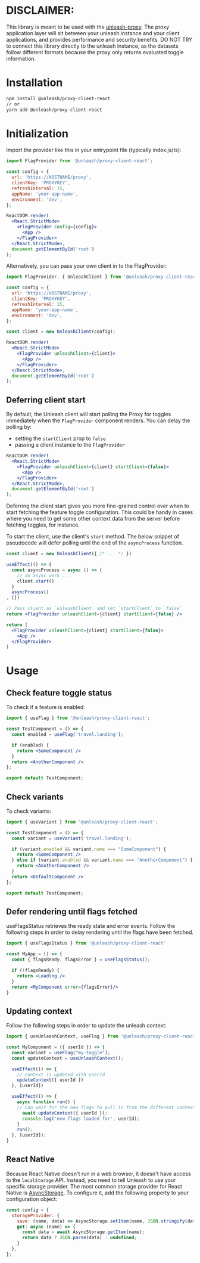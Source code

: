 # DISCLAIMER:

This library is meant to be used with the [unleash-proxy](https://github.com/Unleash/unleash-proxy). The proxy application layer will sit between your unleash instance and your client applications, and provides performance and security benefits. DO NOT TRY to connect this library directly to the unleash instance, as the datasets follow different formats because the proxy only returns evaluated toggle information.

# Installation

```bash
npm install @unleash/proxy-client-react
// or
yarn add @unleash/proxy-client-react
```

# Initialization

Import the provider like this in your entrypoint file (typically index.js/ts):

```jsx
import FlagProvider from '@unleash/proxy-client-react';

const config = {
  url: 'https://HOSTNAME/proxy',
  clientKey: 'PROXYKEY',
  refreshInterval: 15,
  appName: 'your-app-name',
  environment: 'dev',
};

ReactDOM.render(
  <React.StrictMode>
    <FlagProvider config={config}>
      <App />
    </FlagProvider>
  </React.StrictMode>,
  document.getElementById('root')
);
```

Alternatively, you can pass your own client in to the FlagProvider:

```jsx
import FlagProvider, { UnleashClient } from '@unleash/proxy-client-react';

const config = {
  url: 'https://HOSTNAME/proxy',
  clientKey: 'PROXYKEY',
  refreshInterval: 15,
  appName: 'your-app-name',
  environment: 'dev',
};

const client = new UnleashClient(config);

ReactDOM.render(
  <React.StrictMode>
    <FlagProvider unleashClient={client}>
      <App />
    </FlagProvider>
  </React.StrictMode>,
  document.getElementById('root')
);
```

## Deferring client start

By default, the Unleash client will start polling the Proxy for toggles immediately when the `FlagProvider` component renders. You can delay the polling by:
- setting the `startClient` prop to `false`
- passing a client instance to the `FlagProvider`

```jsx
ReactDOM.render(
  <React.StrictMode>
    <FlagProvider unleashClient={client} startClient={false}>
      <App />
    </FlagProvider>
  </React.StrictMode>,
  document.getElementById('root')
);
```

Deferring the client start gives you more fine-grained control over when to start fetching the feature toggle configuration. This could be handy in cases where you need to get some other context data from the server before fetching toggles, for instance.

To start the client, use the client's `start` method. The below snippet of pseudocode will defer polling until the end of the `asyncProcess` function.

``` jsx
const client = new UnleashClient({ /* ... */ })

useEffect(() => {
  const asyncProcess = async () => {
    // do async work ...
    client.start()
  }
  asyncProcess()
, [])

// Pass client as `unleashClient` and set `startClient` to `false`
return <FlagProvider unleashClient={client} startClient={false} />

return (
  <FlagProvider unleashClient={client} startClient={false}>
    <App />
  </FlagProvider>
)
```

# Usage

## Check feature toggle status

To check if a feature is enabled:

```jsx
import { useFlag } from '@unleash/proxy-client-react';

const TestComponent = () => {
  const enabled = useFlag('travel.landing');

  if (enabled) {
    return <SomeComponent />
  }
  return <AnotherComponent />
};

export default TestComponent;
```

## Check variants

To check variants:

```jsx
import { useVariant } from '@unleash/proxy-client-react';

const TestComponent = () => {
  const variant = useVariant('travel.landing');

  if (variant.enabled && variant.name === "SomeComponent") {
    return <SomeComponent />
  } else if (variant.enabled && variant.name === "AnotherComponent") {
    return <AnotherComponent />
  }
  return <DefaultComponent />
};

export default TestComponent;
```

## Defer rendering until flags fetched

useFlagsStatus retrieves the ready state and error events.
Follow the following steps in order to delay rendering until the flags have been fetched.

```jsx
import { useFlagsStatus } from '@unleash/proxy-client-react'

const MyApp = () => {
  const { flagsReady, flagsError } = useFlagsStatus();

  if (!flagsReady) {
    return <Loading />
  }
  return <MyComponent error={flagsError}/>
}

```

## Updating context

Follow the following steps in order to update the unleash context:

```jsx
import { useUnleashContext, useFlag } from '@unleash/proxy-client-react'

const MyComponent = ({ userId }) => {
  const variant = useFlag("my-toggle");
  const updateContext = useUnleashContext();

  useEffect(() => {
    // context is updated with userId
    updateContext({ userId })
  }, [userId])

  useEffect(() => {
    async function run() {
    // Can wait for the new flags to pull in from the different context
      await updateContext({ userId });
      console.log('new flags loaded for', userId);
    }
    run();
  }, [userId]);
}

```

## React Native

Because React Native doesn't run in a web browser, it doesn't have access to the `localStorage` API. Instead, you need to tell Unleash to use your specific storage provider. The most common storage provider for React Native is [AsyncStorage](https://github.com/react-native-async-storage/async-storage).
To configure it, add the following property to your configuration object:

```js
const config = {
  storageProvider: {
    save: (name, data) => AsyncStorage.setItem(name, JSON.stringify(data)),
    get: async (name) => {
      const data = await AsyncStorage.getItem(name);
      return data ? JSON.parse(data) : undefined;
    }
  },
};
```
